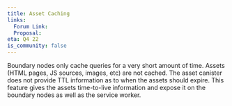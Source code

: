 ```yaml
---
title: Asset Caching
links:
  Forum Link:
  Proposal:
eta: Q4 22
is_community: false
---
```

Boundary nodes only cache queries for a very short amount of time. Assets (HTML pages, JS sources, images, etc) are not cached. The asset canister does not provide TTL information as to when the assets should expire. This feature gives the assets time-to-live information and expose it on the boundary nodes as well as the service worker.
